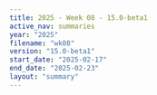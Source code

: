 ```yaml
---
title: 2025 - Week 08 - 15.0-beta1
active_nav: summaries
year: "2025"
filename: "wk08"
version: "15.0-beta1"
start_date: "2025-02-17"
end_date: "2025-02-23"
layout: "summary"
---
```

